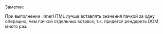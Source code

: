 Заметки:

При выполнении .innerHTML лучше вставлять значения пачкой за одну операцию, чем пачкой отдельных вставок, т.к. придется рендерить DOM много раз.